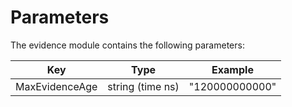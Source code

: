 <!--
order: 5
-->

# Parameters

The evidence module contains the following parameters:

| Key            | Type             | Example        |
| -------------- | ---------------- | -------------- |
| MaxEvidenceAge | string (time ns) | "120000000000" |
